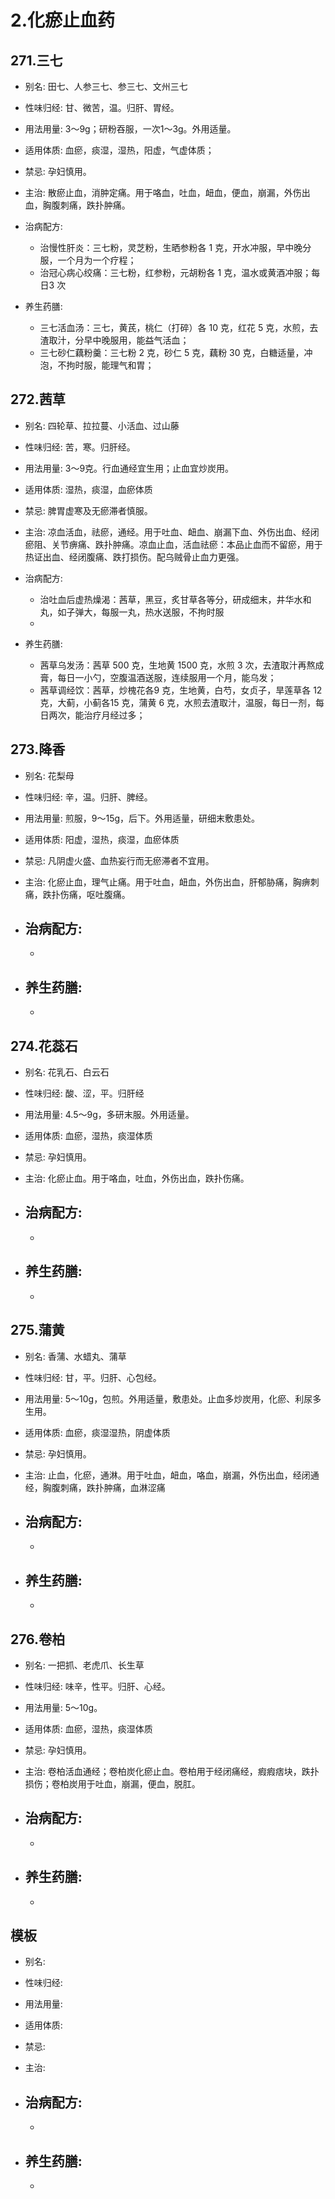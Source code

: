 # 2.化瘀止血药




## 271.三七

- 别名: 田七、人参三七、参三七、文州三七
- 性味归经: 甘、微苦，温。归肝、胃经。
- 用法用量: 3～9g；研粉吞服，一次1～3g。外用适量。
- 适用体质: 血瘀，痰湿，湿热，阳虚，气虚体质；
- 禁忌: 孕妇慎用。

- 主治: 散瘀止血，消肿定痛。用于咯血，吐血，衄血，便血，崩漏，外伤出血，胸腹刺痛，跌扑肿痛。
- 治病配方: 
  - 治慢性肝炎：三七粉，灵芝粉，生晒参粉各 1 克，开水冲服，早中晚分服，一个月为一个疗程；
  - 治冠心病心绞痛：三七粉，红参粉，元胡粉各 1 克，温水或黄酒冲服；每日3 次
  
- 养生药膳: 
  -  三七活血汤：三七，黄芪，桃仁（打碎）各 10 克，红花 5 克，水煎，去渣取汁，分早中晚服用，能益气活血；
  -  三七砂仁藕粉羹：三七粉 2 克，砂仁 5 克，藕粉 30 克，白糖适量，冲泡，不拘时服，能理气和胃；



## 272.茜草

- 别名: 四轮草、拉拉蔓、小活血、过山藤
- 性味归经: 苦，寒。归肝经。
- 用法用量: 3～9克。行血通经宜生用；止血宜炒炭用。
- 适用体质: 湿热，痰湿，血瘀体质
- 禁忌: 脾胃虚寒及无瘀滞者慎服。

- 主治: 凉血活血，祛瘀，通经。用于吐血、衄血、崩漏下血、外伤出血、经闭瘀阻、关节痹痛、跌扑肿痛。凉血止血，活血祛瘀：本品止血而不留瘀，用于热证出血、经闭腹痛、跌打损伤。配乌贼骨止血力更强。
- 治病配方: 
  - 治吐血后虚热燥渴：茜草，黑豆，炙甘草各等分，研成细末，井华水和丸，如子弹大，每服一丸，热水送服，不拘时服
  - 
  
- 养生药膳: 
  -  茜草乌发汤：茜草 500 克，生地黄 1500 克，水煎 3 次，去渣取汁再熬成膏，每日一小勺，空腹温酒送服，连续服用一个月，能乌发；
  -  茜草调经饮：茜草，炒槐花各9 克，生地黄，白芍，女贞子，旱莲草各 12 克，大蓟，小蓟各15 克，蒲黄 6 克，水煎去渣取汁，温服，每日一剂，每日两次，能治疗月经过多；


## 273.降香

- 别名: 花梨母
- 性味归经: 辛，温。归肝、脾经。
- 用法用量: 煎服，9～15g，后下。外用适量，研细末敷患处。

- 适用体质: 阳虚，湿热，痰湿，血瘀体质
- 禁忌: 凡阴虚火盛、血热妄行而无瘀滞者不宜用。

- 主治: 化瘀止血，理气止痛。用于吐血，衄血，外伤出血，肝郁胁痛，胸痹刺痛，跌扑伤痛，呕吐腹痛。
- 治病配方: 
  - 
  - 
  
- 养生药膳: 
  -  
  - 



## 274.花蕊石

- 别名: 花乳石、白云石
- 性味归经: 酸、涩，平。归肝经
- 用法用量:  4.5～9g，多研末服。外用适量。
- 适用体质: 血瘀，湿热，痰湿体质
- 禁忌: 孕妇慎用。

- 主治: 化瘀止血。用于咯血，吐血，外伤出血，跌扑伤痛。

- 治病配方: 
  - 
  - 
  
- 养生药膳: 
  -  
  -  




## 275.蒲黄

- 别名: 香蒲、水蜡丸、蒲草
- 性味归经: 甘，平。归肝、心包经。
- 用法用量: 5～10g，包煎。外用适量，敷患处。止血多炒炭用，化瘀、利尿多生用。
- 适用体质: 血瘀，痰湿湿热，阴虚体质
- 禁忌: 孕妇慎用。

- 主治: 止血，化瘀，通淋。用于吐血，衄血，咯血，崩漏，外伤出血，经闭通经，胸腹刺痛，跌扑肿痛，血淋涩痛
- 治病配方: 
  - 
  - 
  
- 养生药膳: 
  -  
  -   





## 276.卷柏

- 别名: 一把抓、老虎爪、长生草
- 性味归经: 味辛，性平。归肝、心经。
- 用法用量: 5～10g。
- 适用体质: 血瘀，湿热，痰湿体质
- 禁忌: 孕妇慎用。

- 主治: 卷柏活血通经；卷柏炭化瘀止血。卷柏用于经闭痛经，瘕瘕痞块，跌扑损伤；卷柏炭用于吐血，崩漏，便血，脱肛。

- 治病配方: 
  - 
  - 
  
- 养生药膳: 
  -  
  -  





## 模板

- 别名: 
- 性味归经: 
- 用法用量: 
- 适用体质: 
- 禁忌: 

- 主治: 
- 治病配方: 
  - 
  - 
  
- 养生药膳: 
  -  
  -  
